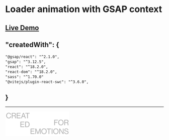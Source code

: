 # Loader animation with GSAP context

## [Live Demo](https://preloader-gsap-context.vercel.app/)

## "createdWith": {
  ```
  "@gsap/react": "^2.1.0",
  "gsap": "^3.12.5",
  "react": "^18.2.0",
  "react-dom": "^18.2.0",
  "sass": "^1.70.0"
  "@vitejs/plugin-react-swc": "^3.6.0",
  ```
## }

<hr />

![LOGO](public/images/LogoReadme.svg)
